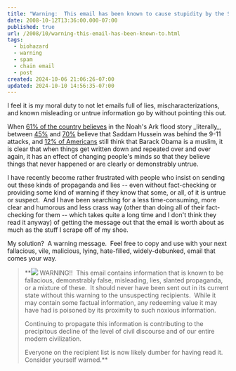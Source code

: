 ```yaml
---
title: "Warning:  This email has been known to cause stupidity by the State of California"
date: 2008-10-12T13:36:00.000-07:00
published: true
url: /2008/10/warning-this-email-has-been-known-to.html
tags:
  - biohazard
  - warning
  - spam
  - chain email
  - post
created: 2024-10-06 21:06:26-07:00
updated: 2024-10-10 14:56:35-07:00
---
```


I feel it is my moral duty to not let emails full of lies, mischaracterizations, and known misleading or untrue information go by without pointing this out.   
  
When [61% of the country believes](https://www.washtimes.com/news/2004/feb/16/20040216-113955-2061r/) in the Noah's Ark flood story \_literally\_, between [45%](https://www.csmonitor.com/2003/0314/p02s01-woiq.html) and [70%](https://www.usatoday.com/news/washington/2003-09-06-poll-iraq_x.htm) believe that Saddam Hussein was behind the 9-11 attacks, and [12% of Americans](https://pewresearch.org/databank/dailynumber/?NumberID=509) still think that Barack Obama is a muslim, it is clear that when things get written down and repeated over and over again, it has an effect of changing people's minds so that they believe things that never happened or are clearly or demonstrably untrue.  
  
I have recently become rather frustrated with people who insist on sending out these kinds of propaganda and lies -- even without fact-checking or providing some kind of warning if they know that some, or all, of it is untrue or suspect.  And I have been searching for a less time-consuming, more clear and humorous and less crass way (other than doing all of their fact-checking for them -- which takes quite a long time and I don't think they read it anyway) of getting the message out that the email is worth about as much as the stuff I scrape off of my shoe.  
  
My solution?  A warning message.  Feel free to copy and use with your next fallacious, vile, malicious, lying, hate-filled, widely-debunked, email that comes your way.   
  

>  **[![](https://creativebits.org/files/B_hazard.gif)](https://creativebits.org/files/B_hazard.gif) WARNING!!  This email contains information that is known to be fallacious, demonstrably false, misleading, lies, slanted propaganda, or a mixture of these.  It should never have been sent out in its current state without this warning to the unsuspecting recipients.  While it may contain some factual information, any redeeming value it may have had is poisoned by its proximity to such noxious information.  
>   
> Continuing to propagate this information is contributing to the precipitous decline of the level of civil discourse and of our entire modern civilization.  
>   
> Everyone on the recipient list is now likely dumber for having read it.  Consider yourself warned.**